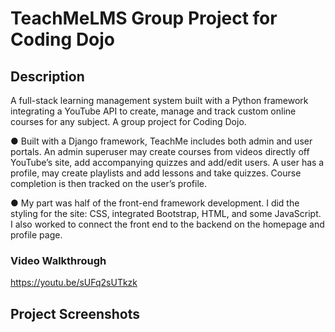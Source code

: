 # TeachMeLMS Group Project for Coding Dojo

## Description
A full-stack learning management system built with a Python framework integrating a YouTube API to create, manage and track custom online courses for any subject. A group project for Coding Dojo.

●	Built with a Django framework, TeachMe includes both admin and user portals. An admin superuser may create courses from videos directly off YouTube’s site, add accompanying quizzes and add/edit users.  A user has a profile, may create playlists and add lessons and take quizzes. Course completion is then tracked on the user’s profile.   

●	My part was half of the front-end framework development. I did the styling for the site:  CSS, integrated Bootstrap, HTML, and some JavaScript. I also worked to connect the front end to the backend on the homepage and profile page. 

### Video Walkthrough
https://youtu.be/sUFq2sUTkzk

## Project Screenshots

